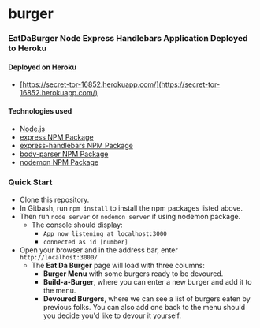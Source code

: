 # burger
### EatDaBurger Node Express Handlebars Application Deployed to Heroku

#### Deployed on Heroku
- [https://secret-tor-16852.herokuapp.com/](https://secret-tor-16852.herokuapp.com/)

#### Technologies used
- [Node.js](https://nodejs.org/en/)
- [express NPM Package](https://www.npmjs.com/package/express)
- [express-handlebars NPM Package](https://www.npmjs.com/package/express-handlebars)
- [body-parser NPM Package](https://www.npmjs.com/package/body-parser)
- [nodemon NPM Package](https://www.npmjs.com/package/nodemon)

### Quick Start

- Clone this repository.
- In Gitbash, run `npm install` to install the npm packages listed above.
- Then run `node server` or `nodemon server` if using nodemon package.
     - The console should display: 
         - `App now listening at localhost:3000`
         - `connected as id [number]`
- Open your browser and in the address bar, enter `http://localhost:3000/`
     - The **Eat Da Burger** page will load with three columns:
          - **Burger Menu** with some burgers ready to be devoured.
          - **Build-a-Burger**, where you can enter a new burger and add it to the menu.
          - **Devoured Burgers**, where we can see a list of burgers eaten by previous folks.  You can also add one back to the menu should you decide you'd like to devour it yourself.
